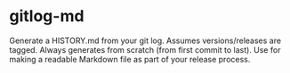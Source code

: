 # gitlog-md
Generate a HISTORY.md from your git log.  Assumes versions/releases are tagged.  Always generates from scratch (from first commit to last).  Use for making a readable Markdown file as part of your release process.
